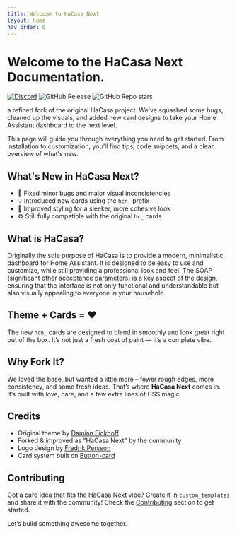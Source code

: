 ```yaml
---
title: Welcome to HaCasa Next
layout: home
nav_order: 0
---
```


# Welcome to the HaCasa Next Documentation.

[![Discord](https://img.shields.io/discord/1256323927152660521?style=for-the-badge&logo=discord&logoColor=white&labelColor=%23a3aaf8&label=Chat%20on%20Discord&color=%235966f2)](https://discord.com/invite/9uMs9zCT7d)
![GitHub Release](https://img.shields.io/github/v/release/N0edL/HaCasa-Next?display_name=release&style=for-the-badge&label=Latest%20release&color=%239aaed4)
![GitHub Repo stars](https://img.shields.io/github/stars/N0edL/HaCasa-Next?style=for-the-badge&logo=github&label=Github%20Stars&labelColor=%23d4b392&color=%23f9f2e9)

a refined fork of the original HaCasa project. We’ve squashed some bugs, cleaned up the visuals, and added new card designs to take your Home Assistant dashboard to the next level.

This page will guide you through everything you need to get started. From installation to customization, you’ll find tips, code snippets, and a clear overview of what's new.

## What's New in HaCasa Next?

* 🔧 Fixed minor bugs and major visual inconsistencies
* 💡 Introduced new cards using the `hcn_` prefix
* 🎨 Improved styling for a sleeker, more cohesive look
* ⚙️ Still fully compatible with the original `hc_` cards

## What is HaCasa?

Originally the sole purpose of HaCasa is to provide a modern, minimalistic dashboard for Home Assistant. It is designed to be easy to use and customize, while still providing a professional look and feel. The SOAP (significant other acceptance parameters) is a key aspect of the design, ensuring that the interface is not only functional and understandable but also visually appealing to everyone in your household.

## Theme + Cards = ❤️

The new `hcn_` cards are designed to blend in smoothly and look great right out of the box. It’s not just a fresh coat of paint — it’s a complete vibe.

## Why Fork It?

We loved the base, but wanted a little more – fewer rough edges, more consistency, and some fresh ideas. That’s where **HaCasa Next** comes in. It’s built with love, care, and a few extra lines of CSS magic.

## Credits

* Original theme by [Damian Eickhoff](https://github.com/damianeickhoff)
* Forked & improved as "HaCasa Next" by the community
* Logo design by [Fredrik Persson](https://github.com/fredrikpersson92)
* Card system built on [Button-card](https://github.com/custom-cards/button-card)

## Contributing

Got a card idea that fits the HaCasa Next vibe? Create it in `custom_templates` and share it with the community! Check the [Contributing](#contributing) section to get started.

Let’s build something awesome together.